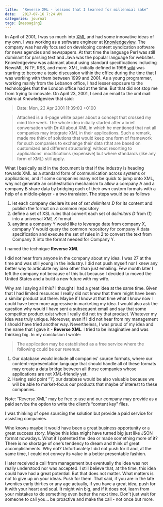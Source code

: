 ```yaml
---
title:  "Reverse XML - lessons that I learned for millennial sake"
date:   2017-07-16 7:24 AM 
categories: journal 
tags: [messaging] 
---
```


In April of 2001, I was so much into [XML](https://en.wikipedia.org/wiki/XML) and had some innovative ideas of my own.
I was working as a software engineer at [Knowledgeview](http://www.knowledgeview.com). The company was heavily focused
on developing content syndication software for news agencies and newspapers. At that time the language Perl was
still dominant for parsing text and Java was the popular language for websites. Knowledgeview was adamant about using
standard specifications including NewsML, NITF, RSS, and more. XML, initially defined in 1998
[wiki](https://en.wikipedia.org/wiki/XML#History) was starting to become a topic discussion within the office during
the time that I was working with them between 1999 and 2001. As a young programmer, working mainly from the
Lebanon office, I had lesser exposure to the technologies that the London office had at the time. But that did not
stop me from trying to innovate. On April 23, 2001, I send an email to the xml mail distro at Knowledgeview that said:

>Date: Mon, 23 Apr 2001 11:39:03 +0100

>Attached is a 4-page white paper about a concept that crossed my mind like week.
The whole idea initially started after a brief conversation with Dr Ali about XML
in which he mentioned that not all companies may integrate XML in their applications.
Such a remark, made me think of solutions that would keep one form of framework for such
companies to exchange their data (that are based on customized and different structuring)
without resorting to applications' modifications (expensive) but where standards (like any form of XML)
still apply.

What I basically said in the document is that if the industry is heading towards XML as a standard form of
communication across systems or applications, and if some companies many not be quick to jump onto XML, why not
generate an orchestration mechanism to allow a company A and a company B share data by bridging each of their own
custom formats with a help of a middle-player - a two translator. The steps would be as follows

1. let each company declare its set of *set delimiters D* for its content and publish the format on a common repository
2. define a set of XSL rules that convert each set of *delimiters D* from (1) into a universal *XML X* format.
3. anytime a company Y would like to leverage date from company X, company Y would query the common repository for
company X data specification and execute the set of rules in 2 to convert the text from Company X into the format
needed for Company Y.  

I named the technique **Reverse XML**

I did not hear from anyone in the company about my idea. I was 27 at the time and was still young in the industry.
I did not push myself nor I knew any better way to articulate my idea other than just emailing. Few month later
I left the company not because of this but because I decided to moved the United States and a build a new future with
my wife.

Why am I saying all this? I thought I had a great idea at the same time. Given that I had limited resources I really did not know that there might have been a similar product out there. Maybe if I know at that time what 
I know now I could have been more aggressive in marketing my idea. I would also ask the question why would I have
sent a subsequent email and say that some competitor product exist when I really did not try that product.
Whatever my idea was truly unique. Moreover, even if I did not hear from my management I should have tried another way. Nevertheless, I was proud of my idea and the name  that I gave  it - **Reverse XML**. I tried to be imaginative and was thinking big. In my conclusion I wrote:

>The application may be established as a free service where the following  could be our revenue:

1. Our database would include all companies’ source formats, where our content-representation language that should handle all of these formats may create a data bridge between all those companies whose applications are not XML-friendly yet.
2. Having said point “1”, our database would be also valuable because we will be able to market-focus our products that maybe of interest to these companies.

Note: “Reverse XML” may be free to use and our company may provide as a paid service the option to write the client’s “content key” files.

I was thinking of open sourcing the solution but provide a paid service for assisting companies.

Who knows maybe it would have been a great business opportunity  or a great success story. Maybe this idea might have turned big just like JSON format nowadays. What if I patented the idea or made something more of it? There is no shortage of one's tendency to dream and think of great accomplishments.  Why not? Unfortunately I did not push for it and,  at the same time, I could not convey its value in a better presentable fashion.

I later received a call from management but eventually the idea was not really understood nor was accepted. I still
believe that, at the time, this idea could have had a great potential. But that does not matter. What matters is
not to give up on your ideas. Push for them.  That said, if you are in the late twenties early thirties or any age actually,
if you have a great idea, push for it with your heart and soul. It might win big, and if it does not, learn
from your mistakes to do something even better the next time.  Don't just wait for someone to call you... be proactive
and make the call - not once but more.

